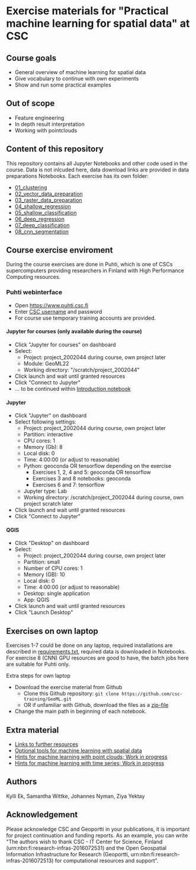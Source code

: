 # Exercise materials for "Practical machine learning for spatial data" at CSC

## Course goals
 * General overview of machine learning for spatial data
 * Give vocabulary to continue with own experiments
 * Show and run some practical examples

## Out of scope
 * Feature engineering 
 * In depth result interpretation
 * Working with pointclouds

## Content of this repository

This repository contains all Jupyter Notebooks and other code used in the course. Data is not inlcuded here, data download links are provided in data preparations Notebooks. Each exercise has its own folder:

* [01_clustering](01_clustering) 
* [02_vector_data_preparation](02_vector_data_preparation)
* [03_raster_data_preparation](03_raster_data_preparation)
* [04_shallow_regression](04_shallow_regression)
* [05_shallow_classification](05_shallow_classification)
* [06_deep_regression](06_deep_regression)
* [07_deep_classification](07_deep_classification)
* [08_cnn_segmentation](08_cnn_segmentation)


## Course exercise enviroment

During the course exercises are done in Puhti, which is one of CSCs supercomputers providing researchers in Finland with High Performance Computing resources.


### Puhti webinterface
* Open https://www.puhti.csc.fi
* Enter [CSC username](https://docs.csc.fi/accounts/) and password 
* For course use temporary training accounts are provided.
    
#### Jupyter for courses (only available during the course)

* Click "Jupyter for courses" on dashboard
* Select:
   * Project: project_2002044 during course, own project later
   * Module: GeoML22
   * Working directory: "/scratch/project_2002044"
* Click launch and wait until granted resources
* Click "Connect to Jupyter" 
* ... to be continued within [Introduction notebook](intro.ipynb)

#### Jupyter 
* Click "Jupyter" on dashboard
* Select following settings:
	* Project: project_2002044 during course, own project later 
	* Partition: interactive
	* CPU cores: 1
	* Memory (Gb): 8 
	* Local disk: 0
	* Time: 4:00:00 (or adjust to reasonable)
	* Python: geoconda OR tensorflow depending on the exercise
		* Exercises 1, 2, 4 and 5: geoconda OR tensorflow
		* Exercises 3 and 8 notebooks: geoconda
		* Exercises 6 and 7: tensorflow
	* Jupyter type: Lab
	* Working directory: /scratch/project_2002044 during course, own project scratch later
* Click launch and wait until granted resources 
* Click "Connect to Jupyter" 

#### QGIS
* Click "Desktop" on dashboard
* Select:
   * Project: project_2002044 during course, own project later
   * Partition: small
   * Number of CPU cores: 1
   * Memory (GB): 10
   * Local disk: 0
   * Time: 4:00:00 (or adjust to reasonable)
   * Desktop: single application
   * App: QGIS
* Click launch and wait until granted resources
* Click "Launch Desktop" 

## Exercises on own laptop

Exercises 1-7 could be done on any laptop, required installations are described in [requirements.txt](requirements.txt), required data is downloaded in Notebooks. For exercise 8 (CNN) GPU resources are good to have, the batch jobs here are suitable for Puhti only.

Extra steps for own laptop
* Download the exercise material from Github
	* Clone this Github repository: `git clone https://github.com/csc-training/GeoML.git` 
	* OR if unfamiliar with Github, download the files as a [zip-file](https://github.com/csc-training/GeoML/archive/refs/heads/main.zip)
* Change the main path in beginning of each notebook.

## Extra material

* [Links to further resources](links.md)
* [Optional tools for machine learning with spatial data](tools.md)
* [Hints for machine learning with point clouds; Work in progress](point_cloud.md)
* [Hints for machine learning with time series; Work in progress](timeseries.md)


## Authors
Kylli Ek, Samantha Wittke, Johannes Nyman, Ziya Yektay

## Acknowledgement

Please acknowledge CSC and Geoportti in your publications, it is important for project continuation and funding reports. As an example, you can write "The authors wish to thank CSC - IT Center for Science, Finland (urn:nbn:fi:research-infras-2016072531) and the Open Geospatial Information Infrastructure for Research (Geoportti, urn:nbn:fi:research-infras-2016072513) for computational resources and support".
